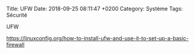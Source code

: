 Title:  UFW
Date:   2018-09-25 08:11:47 +0200
Category: Système
Tags: Sécurité

UFW

<https://linuxconfig.org/how-to-install-ufw-and-use-it-to-set-up-a-basic-firewall>


